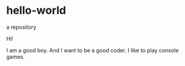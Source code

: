 # hello-world
a repository

Hi! 

I am a good boy. And I want to be a good coder.
I like to play console games. 
